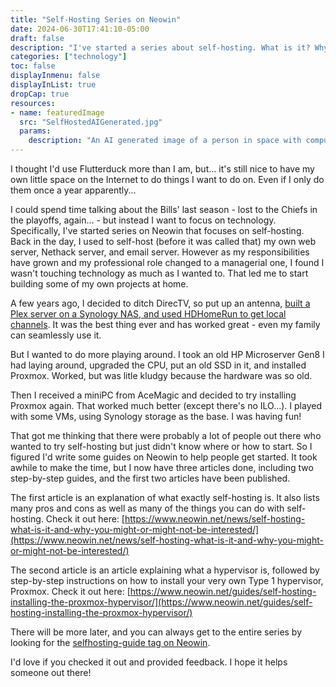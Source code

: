 ```yaml
---
title: "Self-Hosting Series on Neowin"
date: 2024-06-30T17:41:10-05:00
draft: false
description: "I've started a series about self-hosting. What is it? Why would you want to do it? And most importantly, step-by-step guides to do it and start learning from it. Check it out!"
categories: ["technology"]
toc: false
displayInmenu: false
displayInList: true
dropCap: true
resources:
- name: featuredImage
  src: "SelfHostedAIGenerated.jpg"
  params:
    description: "An AI generated image of a person in space with computers around them."
---
```

I thought I'd use Flutterduck more than I am, but... it's still nice to have my own little space on the Internet to do things I want to do on.
Even if I only do them once a year apparently...

I could spend time talking about the Bills' last season - lost to the Chiefs in the playoffs, again... - but instead I want to focus on technology.
Specifically, I've started series on Neowin that focuses on self-hosting. Back in the day, I used to self-host (before it was called that) my own
web server, Nethack server, and email server. However as my responsibilities have grown and my professional role changed to a managerial one, I found
I wasn't touching technology as much as I wanted to. That led me to start building some of my own projects at home.

A few years ago, I decided to ditch DirecTV, so put up an antenna, [built a Plex server on a Synology NAS, and used HDHomeRun to get local channels](https://www.neowin.net/news/synology-plex-and-hdhomerun-how-to-cut-the-cord-forever/). It was the best thing ever and has worked great - even my
family can seamlessly use it.

But I wanted to do more playing around. I took an old HP Microserver Gen8 I had laying around, upgraded the CPU, put an old SSD in it, and installed
Proxmox. Worked, but was litle kludgy because the hardware was so old.

Then I received a miniPC from AceMagic and decided to try installing Proxmox again. That worked much better (except there's no ILO...). I played 
with some VMs, using Synology storage as the base. I was having fun!

That got me thinking that there were probably a lot of people out there who wanted to try self-hosting but just didn't know where or how to start.
So I figured I'd write some guides on Neowin to help people get started. It took awhile to make the time, but I now have three articles done, including
two step-by-step guides, and the first two articles have been published.

The first article is an explanation of what exactly self-hosting is. It also lists many pros and cons as well as many of the things you can do with
self-hosting. Check it out here: [https://www.neowin.net/news/self-hosting-what-is-it-and-why-you-might-or-might-not-be-interested/](https://www.neowin.net/news/self-hosting-what-is-it-and-why-you-might-or-might-not-be-interested/)

The second article is an article explaining what a hypervisor is, followed by  step-by-step instructions on how to install your very own Type 1
hypervisor, Proxmox. Check it out here: [https://www.neowin.net/guides/self-hosting-installing-the-proxmox-hypervisor/](https://www.neowin.net/guides/self-hosting-installing-the-proxmox-hypervisor/)

There will be more later, and you can always get to the entire series by looking for the [selfhosting-guide tag on Neowin](https://www.neowin.net/news/tags/selfhosting-guide/).

I'd love if you checked it out and provided feedback. I hope it helps someone out there!
